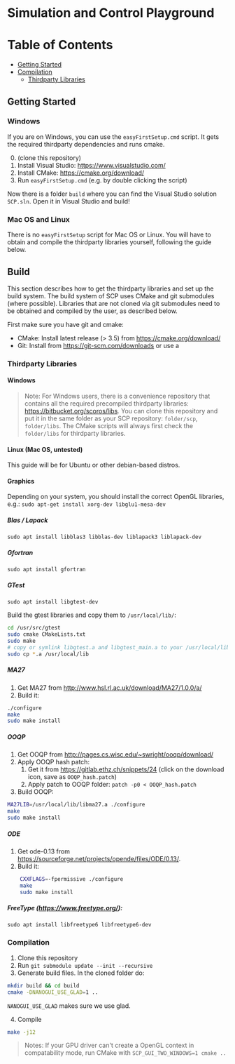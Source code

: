 # Simulation and Control Playground

# Table of Contents
- [Getting Started](#getting-started)
- [Compilation](#compilation)
  - [Thirdparty Libraries](#thirdparty-libraries)

## Getting Started
### Windows
If you are on Windows, you can use the `easyFirstSetup.cmd` script. It gets the required thirdparty dependencies and runs cmake.

0. (clone this repository)
1. Install Visual Studio: https://www.visualstudio.com/
2. Install CMake: https://cmake.org/download/
3. Run `easyFirstSetup.cmd` (e.g. by double clicking the script)

Now there is a folder `build` where you can find the Visual Studio solution `SCP.sln`. Open it in Visual Studio and build!

### Mac OS and Linux
There is no `easyFirstSetup` script for Mac OS or Linux. You will have to obtain and compile the thirdparty libraries yourself, following the guide below.

## Build
This section describes how to get the thirdparty libraries and set up the build system. The build system of SCP uses CMake and git submodules (where possible). Libraries that are not cloned via git submodules need to be obtained and compiled by the user, as described below.

First make sure you have git and cmake:

- CMake: Install latest release (> 3.5) from https://cmake.org/download/
- Git: Install from https://git-scm.com/downloads or use a 

### Thirdparty Libraries

#### Windows
> Note: For Windows users, there is a convenience repository that contains all the required precompiled thirdparty libraries: https://bitbucket.org/scoros/libs. You can clone this repository and put it in the same folder as your SCP repository: `folder/scp`, `folder/libs`. The CMake scripts will always first check the `folder/libs` for thirdparty libraries.

#### Linux (Mac OS, untested)
This guide will be for Ubuntu or other debian-based distros.

#### Graphics
Depending on your system, you should install the correct OpenGL libraries, e.g.:
`sudo apt-get install xorg-dev libglu1-mesa-dev`

##### Blas / Lapack
`sudo apt install libblas3 libblas-dev liblapack3 liblapack-dev`

##### Gfortran
`sudo apt install gfortran`

##### GTest
`sudo apt install libgtest-dev`

Build the gtest libraries and copy them to `/usr/local/lib/`:

```bash
cd /usr/src/gtest
sudo cmake CMakeLists.txt
sudo make
# copy or symlink libgtest.a and libgtest_main.a to your /usr/local/lib folder
sudo cp *.a /usr/local/lib
```

##### MA27
1. Get MA27 from http://www.hsl.rl.ac.uk/download/MA27/1.0.0/a/
2. Build it:

```bash
./configure
make 
sudo make install
```

##### OOQP
1. Get OOQP from http://pages.cs.wisc.edu/~swright/ooqp/download/
2. Apply OOQP hash patch:
   1. Get it from https://gitlab.ethz.ch/snippets/24 (click on the download icon, save as `OOQP_hash.patch`)
   2. Apply patch to OOQP folder: `patch -p0 < OOQP_hash.patch`
3. Build OOQP:

```bash
MA27LIB=/usr/local/lib/libma27.a ./configure
make
sudo make install
```

##### ODE
1. Get ode-0.13 from https://sourceforge.net/projects/opende/files/ODE/0.13/.
2. 	Build it:

```bash
 	CXXFLAGS=-fpermissive ./configure
   	make
   	sudo make install
```

##### FreeType  (https://www.freetype.org/):
`sudo apt install libfreetype6 libfreetype6-dev`

### Compilation
1. Clone this repository
2. Run `git submodule update --init --recursive`
3. Generate build files. In the cloned folder do:

```bash
mkdir build && cd build
cmake -DNANOGUI_USE_GLAD=1 ..
```

`NANOGUI_USE_GLAD` makes sure we use glad.

4. Compile

```bash
make -j12
```

> Notes: If your GPU driver can't create a OpenGL context in compatability mode, run CMake with `SCP_GUI_TWO_WINDOWS=1 cmake ..`